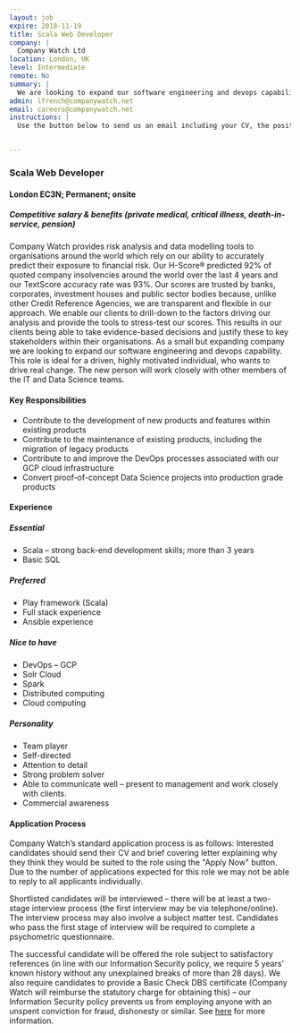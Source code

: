 ```yaml
---
layout: job
expire: 2018-11-19
title: Scala Web Developer
company: |
  Company Watch Ltd
location: London, UK
level: Intermediate
remote: No
summary: |
  We are looking to expand our software engineering and devops capability with a Scala Web Developer to contribute to the development of new products and features within existing products; help maintain existing products and migrate legacy products; and help convert proof-of-concept data science projects into production grade products.
admin: lfrench@companywatch.net
email: careers@companywatch.net
instructions: |
  Use the button below to send us an email including your CV, the position you're applying for, and anything else you might want to say.


---
```


<!-- break -->

### Scala Web Developer
#### London EC3N; Permanent; onsite
##### Competitive salary & benefits (private medical, critical illness, death-in-service, pension) 
Company Watch provides risk analysis and data modelling tools to organisations around the world which rely on our ability to accurately predict their exposure to financial risk. Our H-Score® predicted 92% of quoted company insolvencies around the world over the last 4 years and our TextScore accuracy rate was 93%. 
Our scores are trusted by banks, corporates, investment houses and public sector bodies because, unlike other Credit Reference Agencies, we are transparent and flexible in our approach. We enable our clients to drill-down to the factors driving our analysis and provide the tools to stress-test our scores. This results in our clients being able to take evidence-based decisions and justify these to key stakeholders within their organisations. 
As a small but expanding company we are looking to expand our software engineering and devops capability. This role is ideal for a driven, highly motivated individual, who wants to drive real change. The new person will work closely with other members of the IT and Data Science teams.

#### Key Responsibilities
* Contribute to the development of new products and features within existing products
* Contribute to the maintenance of existing products, including the migration of legacy products
* Contribute to and improve the DevOps processes associated with our GCP cloud infrastructure
* Convert proof-of-concept Data Science projects into production grade products 

#### Experience

##### Essential
* Scala – strong back-end development skills; more than 3 years
* Basic SQL

##### Preferred
* Play framework (Scala)
* Full stack experience
* Ansible experience 

##### Nice to have
* DevOps – GCP
* Solr Cloud
* Spark
* Distributed computing
* Cloud computing

##### Personality
* Team player
* Self-directed
* Attention to detail
* Strong problem solver
* Able to communicate well – present to management and work closely with clients.
* Commercial awareness

#### Application Process
Company Watch’s standard application process is as follows:
Interested candidates should send their CV and brief covering letter explaining why they think they would be suited to the role using the "Apply Now" button.  Due to the number of applications expected for this role we may not be able to reply to all applicants individually.

Shortlisted candidates will be interviewed – there will be at least a two-stage interview process (the first interview may be via telephone/online). The interview process may also involve a subject matter test.
Candidates who pass the first stage of interview will be required to complete a psychometric questionnaire.

The successful candidate will be offered the role subject to satisfactory references (in line with our Information Security policy, we require 5 years’ known history without any unexplained breaks of more than 28 days). 
We also require candidates to provide a Basic Check DBS certificate (Company Watch will reimburse the statutory charge for obtaining this) – our Information Security policy prevents us from employing anyone with an unspent conviction for fraud, dishonesty or similar. See [here](https://www.gov.uk/request-copy-criminal-record) for more information.
